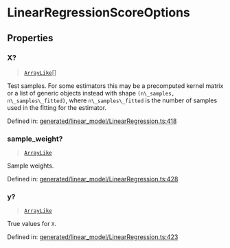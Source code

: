 # LinearRegressionScoreOptions

## Properties

### X?

> [`ArrayLike`](../types/ArrayLike.md)[]

Test samples. For some estimators this may be a precomputed kernel matrix or a list of generic objects instead with shape `(n\_samples, n\_samples\_fitted)`, where `n\_samples\_fitted` is the number of samples used in the fitting for the estimator.

Defined in:  [generated/linear\_model/LinearRegression.ts:418](https://github.com/transitive-bullshit/scikit-learn-ts/blob/122b3c0/packages/sklearn/src/generated/linear_model/LinearRegression.ts#L418)

### sample\_weight?

> [`ArrayLike`](../types/ArrayLike.md)

Sample weights.

Defined in:  [generated/linear\_model/LinearRegression.ts:428](https://github.com/transitive-bullshit/scikit-learn-ts/blob/122b3c0/packages/sklearn/src/generated/linear_model/LinearRegression.ts#L428)

### y?

> [`ArrayLike`](../types/ArrayLike.md)

True values for `X`.

Defined in:  [generated/linear\_model/LinearRegression.ts:423](https://github.com/transitive-bullshit/scikit-learn-ts/blob/122b3c0/packages/sklearn/src/generated/linear_model/LinearRegression.ts#L423)

